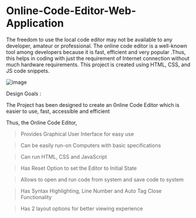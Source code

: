 # Online-Code-Editor-Web-Application

The freedom to use the  local code editor may not be available to any developer, amateur or professional. The online code editor is a well-known tool among developers because it is fast, efficient and very popular .Thus, this helps in coding with just the requirement of Internet connection without much hardware requirements. This project  is created using HTML, CSS, and JS code snippets.


![image](https://user-images.githubusercontent.com/73836674/180980321-9ca1c624-20ad-4f78-9e3a-eaa64c6926a8.png)



Design Goals :

The Project has been designed to create an 0nline Code Editor which is easier to use,
fast, accessible and efficient

Thus, the Online Code Editor,

> Provides Graphical User Interface for easy use

> Can be easily run-on Computers with basic specifications

> Can run HTML, CSS and JavaScript

>Has Reset Option to set the Editor to Initial State

> Allows to open and run code from system and save code to system

> Has Syntax Highlighting, Line Number and Auto Tag Close Functionality

> Has 2 layout options for better viewing experience
